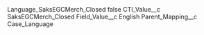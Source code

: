 <?xml version="1.0" encoding="UTF-8"?>
<CustomMetadata xmlns="http://soap.sforce.com/2006/04/metadata" xmlns:xsi="http://www.w3.org/2001/XMLSchema-instance" xmlns:xsd="http://www.w3.org/2001/XMLSchema">
    <label>Language_SaksEGCMerch_Closed</label>
    <protected>false</protected>
    <values>
        <field>CTI_Value__c</field>
        <value xsi:type="xsd:string">SaksEGCMerch_Closed</value>
    </values>
    <values>
        <field>Field_Value__c</field>
        <value xsi:type="xsd:string">English</value>
    </values>
    <values>
        <field>Parent_Mapping__c</field>
        <value xsi:type="xsd:string">Case_Language</value>
    </values>
</CustomMetadata>
